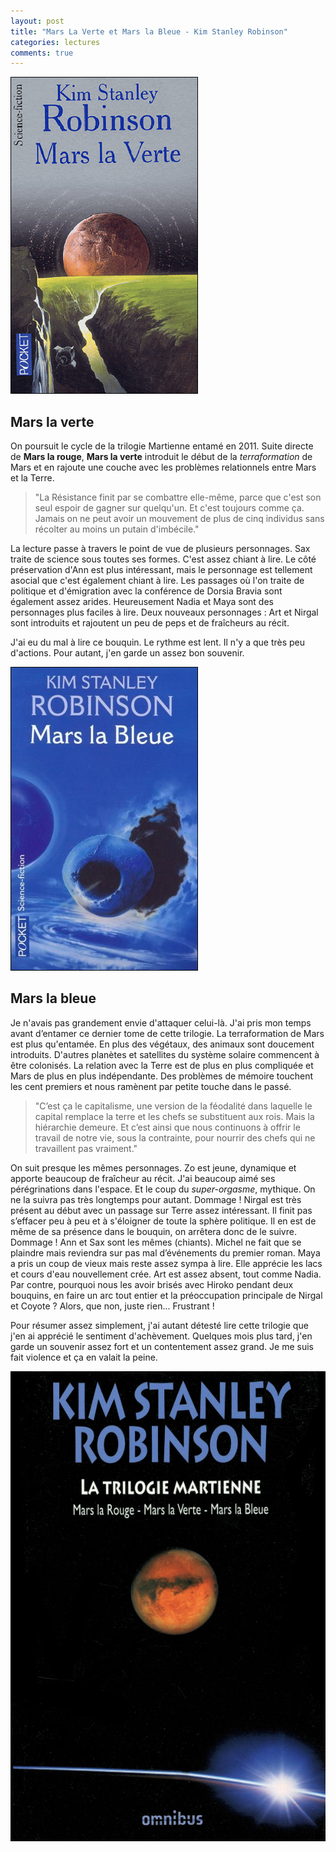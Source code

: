```yaml
---
layout: post
title: "Mars La Verte et Mars la Bleue - Kim Stanley Robinson"
categories: lectures
comments: true
---
```


![mars la verte](https://github.com/homeostasie/bouquins/raw/master/_pics/lv/robinson_kim-stanley/mars-verte.png)

## Mars la verte

On poursuit le cycle de la trilogie Martienne entamé en 2011. Suite directe de **Mars la rouge**, **Mars la verte** introduit le début de la *terraformation* de Mars et en rajoute une couche avec les problèmes relationnels entre Mars et la Terre.

> "La Résistance finit par se combattre elle-même, parce que c'est son seul espoir de gagner sur quelqu'un. Et c'est toujours comme ça. Jamais on ne peut avoir un mouvement de plus de cinq individus sans récolter au moins un putain d'imbécile."

La lecture passe à travers le point de vue de plusieurs personnages. Sax traite de science sous toutes ses formes. C'est assez chiant à lire. Le côté préservation d'Ann est plus intéressant, mais le personnage est tellement asocial que c'est également chiant à lire. Les passages où l'on traite de politique et d'émigration avec la conférence de Dorsia Bravia sont également assez arides. Heureusement Nadia et Maya sont des personnages plus faciles à lire. Deux nouveaux personnages : Art et Nirgal sont introduits et rajoutent un peu de peps et de fraîcheurs au récit. 

J'ai eu du mal à lire ce bouquin. Le rythme est lent. Il n'y a que très peu d'actions. Pour autant, j'en garde un assez bon souvenir.

![mars la bleue](https://github.com/homeostasie/bouquins/raw/master/_pics/lv/robinson_kim-stanley/mars-bleue.png)

## Mars la bleue

Je n'avais pas grandement envie d'attaquer celui-là. J'ai pris mon temps avant d’entamer ce dernier tome de cette trilogie. La terraformation de Mars est plus qu'entamée. En plus des végétaux, des animaux sont doucement introduits. D'autres planètes et satellites du système solaire commencent à être colonisés. La relation avec la Terre est de plus en plus compliquée et Mars de plus en plus indépendante. Des problèmes de mémoire touchent les cent premiers et nous ramènent par petite touche dans le passé.

> "C’est ça le capitalisme, une version de la féodalité dans laquelle le capital remplace la terre et les chefs se substituent aux rois. Mais la hiérarchie demeure. Et c’est ainsi que nous continuons à offrir le travail de notre vie, sous la contrainte, pour nourrir des chefs qui ne travaillent pas vraiment." 

On suit presque les mêmes personnages. Zo est jeune, dynamique et apporte beaucoup de fraîcheur au récit. J'ai beaucoup aimé ses pérégrinations dans l'espace. Et le coup du *super-orgasme*, mythique. On ne la suivra pas très longtemps pour autant. Dommage ! Nirgal est très présent au début avec un passage sur Terre assez intéressant. Il finit pas s’effacer peu à peu et à s'éloigner de toute la sphère politique. Il en est de même de sa présence dans le bouquin, on arrêtera donc de le suivre. Dommage ! Ann et Sax sont les mêmes (chiants). Michel ne fait que se plaindre mais reviendra sur pas mal d’événements du premier roman. Maya a pris un coup de vieux mais reste assez sympa à lire. Elle apprécie les lacs et cours d'eau nouvellement crée. Art est assez absent, tout comme Nadia. Par contre, pourquoi nous les avoir brisés avec Hiroko pendant deux bouquins, en faire un arc tout entier et la préoccupation principale de Nirgal et Coyote ? Alors, que non, juste rien... Frustrant !


Pour résumer assez simplement, j'ai autant détesté lire cette trilogie que j'en ai apprécié le sentiment d'achèvement. Quelques mois plus tard, j'en garde un souvenir assez fort et un contentement assez grand. Je me suis fait violence et ça en valait la peine. 

![mars](https://github.com/homeostasie/bouquins/raw/master/_pics/lv/robinson_kim-stanley/mars.png)

